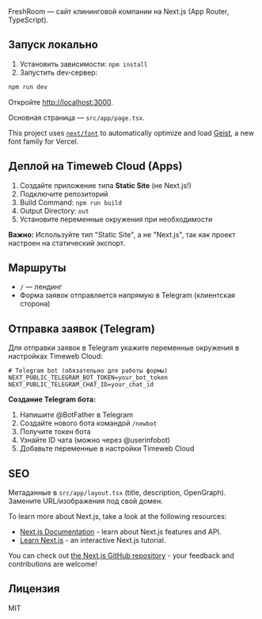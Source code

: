 FreshRoom — сайт клининговой компании на Next.js (App Router, TypeScript).

## Запуск локально

1. Установить зависимости: `npm install`
2. Запустить dev‑сервер:

```bash
npm run dev
```

Откройте [http://localhost:3000](http://localhost:3000).

Основная страница — `src/app/page.tsx`.

This project uses [`next/font`](https://nextjs.org/docs/app/building-your-application/optimizing/fonts) to automatically optimize and load [Geist](https://vercel.com/font), a new font family for Vercel.

## Деплой на Timeweb Cloud (Apps)

1. Создайте приложение типа **Static Site** (не Next.js!)
2. Подключите репозиторий
3. Build Command: `npm run build`
4. Output Directory: `out`
5. Установите переменные окружения при необходимости

**Важно:** Используйте тип "Static Site", а не "Next.js", так как проект настроен на статический экспорт.

## Маршруты

- `/` — лендинг
- Форма заявок отправляется напрямую в Telegram (клиентская сторона)

## Отправка заявок (Telegram)

Для отправки заявок в Telegram укажите переменные окружения в настройках Timeweb Cloud:

```
# Telegram bot (обязательно для работы формы)
NEXT_PUBLIC_TELEGRAM_BOT_TOKEN=your_bot_token
NEXT_PUBLIC_TELEGRAM_CHAT_ID=your_chat_id
```

**Создание Telegram бота:**
1. Напишите @BotFather в Telegram
2. Создайте нового бота командой `/newbot`
3. Получите токен бота
4. Узнайте ID чата (можно через @userinfobot)
5. Добавьте переменные в настройки Timeweb Cloud

## SEO

Метаданные в `src/app/layout.tsx` (title, description, OpenGraph). Замените URL/изображения под свой домен.

To learn more about Next.js, take a look at the following resources:

- [Next.js Documentation](https://nextjs.org/docs) - learn about Next.js features and API.
- [Learn Next.js](https://nextjs.org/learn) - an interactive Next.js tutorial.

You can check out [the Next.js GitHub repository](https://github.com/vercel/next.js) - your feedback and contributions are welcome!

## Лицензия

MIT
